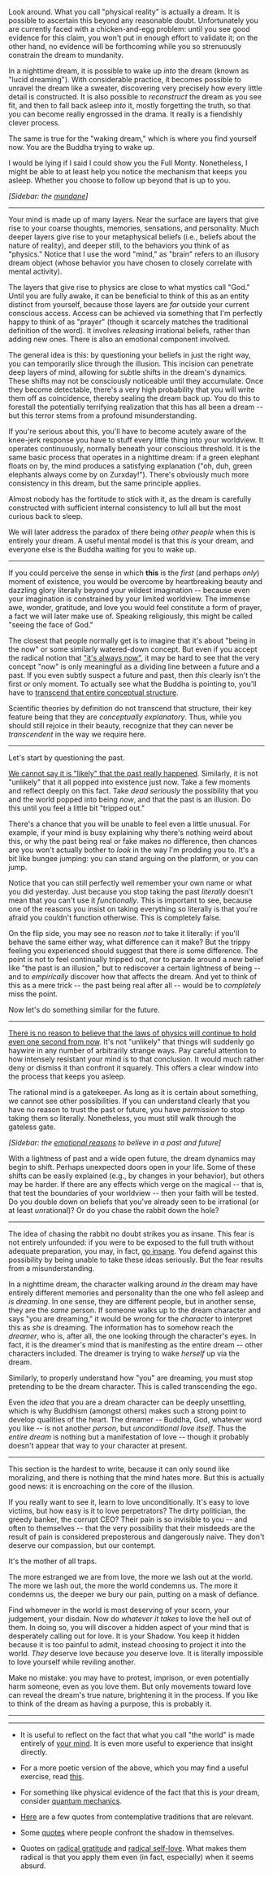 
Look around. What you call "physical reality" is actually a dream. It is
possible to ascertain this beyond any reasonable doubt. Unfortunately you are 
currently faced with a chicken-and-egg problem: until you see good evidence for 
this claim, you won't put in enough effort to validate it; on the other hand,
no evidence will be forthcoming while you so strenuously constrain the dream to 
mundanity.

In a nighttime dream, it is possible to wake up *into* the dream (known as
"lucid dreaming"). With considerable practice, it becomes possible to unravel 
the dream like a sweater, discovering very precisely how every little detail is 
constructed.
It is also possible to *reconstruct* the dream as you see fit, and then to fall
back asleep *into* it, mostly forgetting the truth, so that you can become 
really engrossed in the drama. It really is a fiendishly clever process.

The same is true for the "waking dream," which is where you find yourself now.
You are the Buddha trying to wake up.

I would be lying if I said I could show you the Full Monty. Nonetheless, I
might be able to at least help you notice the mechanism that keeps you asleep.
Whether you choose to follow up beyond that is up to you.

*[Sidebar: the [mundane](mundane.html)]*

---

Your mind is made up of many layers. Near the surface are layers that give rise
to your coarse thoughts, memories, sensations, and personality. Much deeper
layers give rise to your metaphysical beliefs (i.e., beliefs about the nature
of reality), and deeper still, to the behaviors you think of as "physics." 
Notice that I use the word "mind," as "brain" refers to an illusory dream object 
(whose behavior you have chosen to closely correlate with mental activity).

The layers that give rise to physics are close to what mystics call "God."
Until you are fully awake, it can be beneficial to think of this as an entity
distinct from yourself, because those layers are *far* outside your current 
conscious access. Access can be achieved via something that I'm 
perfectly happy to think of as "prayer" (though it scarcely matches the
traditional definition of the word). It involves *releasing* irrational beliefs, 
rather than adding new ones. There is also an emotional component involved.

The general idea is this: by questioning your beliefs in just the right way,
you can temporarily slice through the illusion. This incision can penetrate
deep layers of mind, allowing for subtle shifts in the dream's dynamics. These
shifts may not be consciously noticeable until they accumulate. Once they 
become detectable, there's a very high probability that you will write them off 
as coincidence, thereby sealing the dream back up. You do this to forestall the 
potentially terrifying realization that this has all been a dream -- but this 
terror stems from a profound misunderstanding.

If you're serious about this, you'll have to become acutely aware of the knee-jerk
response you have to stuff every little thing into your worldview. It operates
continuously, normally beneath your conscious threshold. It is the same basic
process that operates in a nighttime dream: if a green elephant floats on by,
the mind produces a satisfying explanation ("oh, duh, green elephants always
come by on Zurxday!"). There's obviously much more consistency in this dream, 
but the same principle applies.

Almost nobody has the fortitude to stick with it, as the dream is carefully
constructed with sufficient internal consistency to lull all but the most 
curious back to sleep. 

We will later address the paradox of there being *other people* when this is
entirely your dream. A useful mental model is that this *is* your dream,
and everyone else is the Buddha waiting for you to wake up.

---

If you could perceive the sense in which **this** is the *first* (and perhaps
*only*) moment of existence, you would be overcome by heartbreaking beauty 
and dazzling glory literally beyond your wildest imagination -- because even
your imagination is constrained by your limited worldview. The immense awe,
wonder, gratitude, and love you would feel constitute a form of prayer, a fact
we will later make use of. Speaking religiously, this might be called "seeing
the face of God."

The closest that people normally get is to imagine that it's about "being in the 
now" or some similarly watered-down concept. But even if you accept the radical 
notion that ["it's always now"](https://www.youtube.com/watch?v=T3JzcCviNDk), 
it may be hard to see that the very concept "now" is only meaningful as a
dividing line between a future and a past. If you even subtly suspect a future 
and past, then *this* clearly isn't the first or only moment. To actually see 
what the Buddha is pointing to, you'll have to [transcend that entire conceptual 
structure](now.html).

Scientific theories by definition do not transcend that structure, their key
feature being that they are *conceptually explanatory*. Thus, while you should 
still rejoice in their beauty, recognize that they can never be *transcendent*
in the way we require here.

---

Let's start by questioning the past.

[We cannot say it is "likely" that the past really happened](past.html).
Similarly, it is not "unlikely" that it all popped into existence just now. 
Take a few moments and reflect deeply on this fact. Take *dead seriously* the 
possibility that you and the world popped into being *now*, and that the past 
is an illusion. Do this until you feel a little bit "tripped out."

There's a chance that you will be unable to feel even a little unusual. For
example, if your mind is busy explaining why there's nothing weird about this,
or why the past being real or fake makes no difference, then chances are you
won't actually bother to *look* in the way I'm prodding you to. It's a bit like
bungee jumping: you can stand arguing on the platform, or you can jump.

Notice that you can still perfectly well remember your own name or what you did 
yesterday. Just because you stop taking the past *literally* doesn't mean that 
you can't use it *functionally*. This is important to see, because one of the 
reasons you insist on taking everything so literally is that you're afraid you 
couldn't function otherwise. This is completely false.

On the flip side, you may see no reason *not* to take it literally: if 
you'll behave the same either way, what difference can it make? But the trippy
feeling you experienced should suggest that there *is* some difference. The 
point is not to feel continually tripped out, nor to parade around a new 
belief like "the past is an illusion," but to rediscover a certain lightness of 
being -- and to *empirically* discover how that affects 
the dream. And yet to think of this as a mere trick -- the past being real
after all -- would be to *completely* miss the point.

Now let's do something similar for the future. 

---

[There is no reason to believe that the laws of physics will continue to hold
even one second from now](future.html). It's not "unlikely" that things will
suddenly go haywire in any number of arbitrarily strange ways. Pay careful
attention to how intensely resistant your mind is to that conclusion. It would
much rather deny or dismiss it than confront it squarely. This offers a 
clear window into the process that keeps you asleep.

The rational mind is a gatekeeper. As long as it is certain about something,
we cannot see other possibilities. If you can understand clearly that you have
no reason to trust the past or future, you have *permission* to stop taking them 
so literally. Nonetheless, you must still walk through the gateless gate.

*[Sidebar: the [emotional reasons](emotional.html) to believe in a past and
future]*

With a lightness of past and a wide open future, the dream dynamics may begin
to shift. Perhaps unexpected doors open in your life. Some of these shifts can be 
easily explained (e.g., by changes in your behavior), but others may be harder. 
If there are any effects which verge on the magical -- that is, that test 
the boundaries of your worldview -- then your faith will be tested. Do you
double down on beliefs that you've already seen to be irrational (or at least
*un*rational)? Or do you chase the rabbit down the hole?

---

The idea of chasing the rabbit no doubt strikes you as insane. This fear is
not entirely unfounded: if you were to be exposed to the full truth without
adequate preparation, you may, in fact, [go insane](fear.html). You defend
against this possibility by being unable to take these ideas seriously. But
the fear results from a misunderstanding.

In a nighttime dream, the character walking around *in* the dream may have 
entirely different memories and personality than the one who fell asleep and *is
dreaming*. In one sense, they are different people, but in another sense, they 
are the *same* person. If someone walks up to the dream character and says "you 
are dreaming," it would be wrong for the *character* to interpret this as *she*
is dreaming. The information has to somehow reach the *dreamer*, who is, after
all, the one looking through the character's eyes. In fact, it is the dreamer's
mind that is manifesting as the entire dream -- other characters included. The
dreamer is trying to wake *herself* up via the dream.

Similarly, to properly understand how "you" are dreaming, you must stop
pretending to be the dream character. This is called transcending the ego.

Even the *idea* that you are a dream character can be deeply unsettling, which 
is why Buddhism (amongst others) makes such
a strong point to develop qualities of the heart. The dreamer -- Buddha, God,
whatever word you like -- is not another *person*, but *unconditional love
itself*. Thus the *entire dream* is nothing but a manifestation of love --
though it probably doesn't appear that way to your character at present.

---

This section is the hardest to write, because it can only sound like moralizing,
and there is nothing that the mind hates more. But this is actually good news: 
it is encroaching on the core of the illusion.

If you really want to see it, learn to love unconditionally. It's easy
to love victims, but how easy is it to love perpetrators? The dirty politician, 
the greedy banker, the corrupt CEO? Their pain is so invisible to you -- and
often to themselves -- that the very possibility that their misdeeds are the
result of pain is considered preposterous and dangerously naive. They don't 
deserve our compassion, but our contempt.

It's the mother of all traps.

The more estranged we are from love, the more we lash out at the world. The
more we lash out, the more the world condemns us. The more it condemns us, the
deeper we bury our pain, putting on a mask of defiance.

Find whomever in the world is most deserving of your scorn, your judgement, your
disdain. Now do *whatever it takes* to love the hell out of them. In doing so,
you will discover a hidden aspect of your mind that is desperately calling out 
for love. It is your Shadow. You keep it hidden because it is too painful to 
admit, instead choosing to project it into the world. *They* deserve love 
because *you* deserve love. It is literally impossible to love yourself while 
reviling another.

Make no mistake: you may have to protest, imprison, or even potentially harm
someone, even as you love them. But only movements toward love can reveal the
dream's true nature, brightening it in the process. If you like to think of the 
dream as having a purpose, this is probably it.

---
---

* It is useful to reflect on the fact that what you call "the world" is made
entirely of [your mind](nature-of-mind.html). It is even more useful to
experience that insight directly.

* For a more poetic version of the above, which you may find a useful exercise,
read [this](consciousness.html).

* For something like physical evidence of the fact that this is *your* dream,
consider [quantum mechanics](quantum-woo.html).

* [Here](quotes.html) are a few quotes from contemplative traditions that are
relevant.

* Some [quotes](hypocrisy.html) where people confront the shadow in themselves.

* Quotes on [radical gratitude](radical-gratitude.html) and 
[radical self-love](radical-self-love.html). What makes them radical is that
you apply them even (in fact, especially) when it seems absurd.
